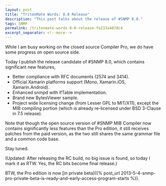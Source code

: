 ```yaml
---
layout: post
title: "TritonMate Words: 8.0 Release"
description: "This post talks about the release of #SNMP 8.0."
tags: SNMP
permalink: /tritonmate-words-8-0-release-fe233a4078c4
excerpt_separator: <!--more-->
---
```

While I am busy working on the closed source Compiler Pro, we do have some progress on open source side.
<!--more-->

Today I publish the release candidate of #SNMP 8.0, which contains significant new features,

* Better compliance with RFC documents (2574 and 3414).
* Official Xamarin platforms support (Mono, Xamarin.iOS, Xamarin.Android).
* Enhanced snmpd with ifTable implementation.
* Brand new BytesViewer sample.
* Project wide licensing change (from Lesser GPL to MIT/X11), except the MIB compiling portion (which is already re-licensed under BSD 3-Clause in 7.5 release).

Note that though the open source version of #SNMP MIB Compiler now contains significantly less features than the Pro edition, it still receives patches from the paid version, as the two still shares the same grammar file and a common code base.

Stay tuned.

(Updated: After releasing the RC build, no big issue is found, so today I mark it as RTW. Yes, the RC bits become final release.)

BTW, the Pro edition is now [in private beta]({% post_url 2013-5-4-snmp-pro-private-beta-is-ready-and-early-access-program-starts %}).

